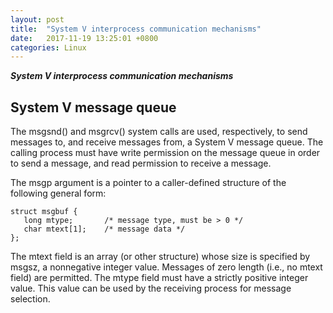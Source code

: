 ```yaml
---
layout: post
title:  "System V interprocess communication mechanisms"
date:   2017-11-19 13:25:01 +0800
categories: Linux
---
```


***System V interprocess communication mechanisms***




## System V message queue

The msgsnd() and msgrcv() system calls are used, respectively, to send messages to, and receive messages from, a System V message queue.  The calling process must have write permission on the message queue in order to send a message, and read permission to receive a message.

The msgp argument is a pointer to a caller-defined structure of the following general form:

```
struct msgbuf {
   long mtype;       /* message type, must be > 0 */
   char mtext[1];    /* message data */
};
```

The mtext field is an array (or other structure) whose size is specified by msgsz, a nonnegative integer value.  Messages of zero length (i.e., no mtext field) are permitted.  The mtype field must have a strictly positive integer value.  This value can be used by the receiving process for message selection.
